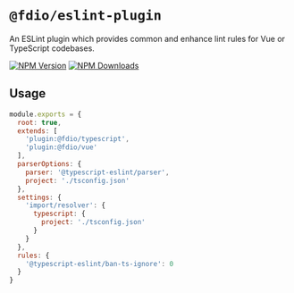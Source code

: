 # `@fdio/eslint-plugin`

An ESLint plugin which provides common and enhance lint rules for Vue or TypeScript codebases.

[![NPM Version](https://img.shields.io/npm/v/@fdio/eslint-plugin.svg?style=flat-square)](https://www.npmjs.com/package/@fdio/eslint-plugin)
[![NPM Downloads](https://img.shields.io/npm/dm/@fdio/eslint-plugin.svg?style=flat-square)](https://www.npmjs.com/package/@fdio/eslint-plugin)

## Usage

```.eslintrc.js
module.exports = {
  root: true,
  extends: [
    'plugin:@fdio/typescript',
    'plugin:@fdio/vue'
  ],
  parserOptions: {
    parser: '@typescript-eslint/parser',
    project: './tsconfig.json'
  },
  settings: {
    'import/resolver': {
      typescript: {
        project: './tsconfig.json'
      }
    }
  },
  rules: {
    '@typescript-eslint/ban-ts-ignore': 0
  }
}
```